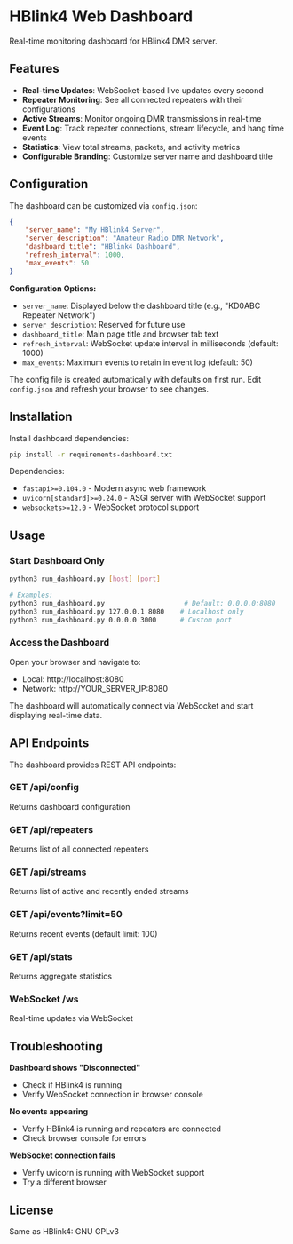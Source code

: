 # HBlink4 Web Dashboard

Real-time monitoring dashboard for HBlink4 DMR server.

## Features

- **Real-time Updates**: WebSocket-based live updates every second
- **Repeater Monitoring**: See all connected repeaters with their configurations
- **Active Streams**: Monitor ongoing DMR transmissions in real-time
- **Event Log**: Track repeater connections, stream lifecycle, and hang time events
- **Statistics**: View total streams, packets, and activity metrics
- **Configurable Branding**: Customize server name and dashboard title

## Configuration

The dashboard can be customized via `config.json`:

```json
{
    "server_name": "My HBlink4 Server",
    "server_description": "Amateur Radio DMR Network",
    "dashboard_title": "HBlink4 Dashboard",
    "refresh_interval": 1000,
    "max_events": 50
}
```

**Configuration Options:**
- `server_name`: Displayed below the dashboard title (e.g., "KD0ABC Repeater Network")
- `server_description`: Reserved for future use
- `dashboard_title`: Main page title and browser tab text
- `refresh_interval`: WebSocket update interval in milliseconds (default: 1000)
- `max_events`: Maximum events to retain in event log (default: 50)

The config file is created automatically with defaults on first run. Edit `config.json` and refresh your browser to see changes.

## Installation

Install dashboard dependencies:
```bash
pip install -r requirements-dashboard.txt
```

Dependencies:
- `fastapi>=0.104.0` - Modern async web framework
- `uvicorn[standard]>=0.24.0` - ASGI server with WebSocket support
- `websockets>=12.0` - WebSocket protocol support

## Usage

### Start Dashboard Only
```bash
python3 run_dashboard.py [host] [port]

# Examples:
python3 run_dashboard.py                    # Default: 0.0.0.0:8080
python3 run_dashboard.py 127.0.0.1 8080    # Localhost only
python3 run_dashboard.py 0.0.0.0 3000      # Custom port
```

### Access the Dashboard
Open your browser and navigate to:
- Local: http://localhost:8080
- Network: http://YOUR_SERVER_IP:8080

The dashboard will automatically connect via WebSocket and start displaying real-time data.


## API Endpoints

The dashboard provides REST API endpoints:

### GET /api/config
Returns dashboard configuration

### GET /api/repeaters
Returns list of all connected repeaters

### GET /api/streams
Returns list of active and recently ended streams

### GET /api/events?limit=50
Returns recent events (default limit: 100)

### GET /api/stats
Returns aggregate statistics

### WebSocket /ws
Real-time updates via WebSocket

## Troubleshooting

**Dashboard shows "Disconnected"**
- Check if HBlink4 is running
- Verify WebSocket connection in browser console

**No events appearing**
- Verify HBlink4 is running and repeaters are connected
- Check browser console for errors

**WebSocket connection fails**
- Verify uvicorn is running with WebSocket support
- Try a different browser

## License

Same as HBlink4: GNU GPLv3
